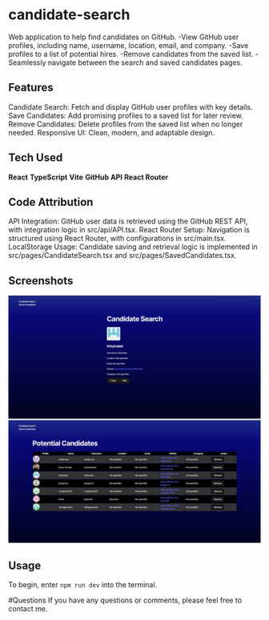 # candidate-search
Web application to help find candidates on GitHub.
-View GitHub user profiles, including name, username, location, email, and company.
-Save profiles to a list of potential hires.
-Remove candidates from the saved list.
-Seamlessly navigate between the search and saved candidates pages.

## Features
Candidate Search: Fetch and display GitHub user profiles with key details.
Save Candidates: Add promising profiles to a saved list for later review.
Remove Candidates: Delete profiles from the saved list when no longer needed.
Responsive UI: Clean, modern, and adaptable design.

## Tech Used
**React**
**TypeScript**
**Vite**
**GitHub API**
**React Router**

## Code Attribution
API Integration: GitHub user data is retrieved using the GitHub REST API, with integration logic in src/api/API.tsx.
React Router Setup: Navigation is structured using React Router, with configurations in src/main.tsx.
LocalStorage Usage: Candidate saving and retrieval logic is implemented in src/pages/CandidateSearch.tsx and src/pages/SavedCandidates.tsx.

## Screenshots
![screenshot1](https://github.com/AjaxTheRoo/candidate-search/blob/main/assets/Capture1.JPG)
![screenshot2](https://github.com/AjaxTheRoo/candidate-search/blob/main/assets/Capture2.JPG)

## Usage
To begin, enter `npm run dev` into the terminal.

#Questions
If you have any questions or comments, please feel free to contact me.
